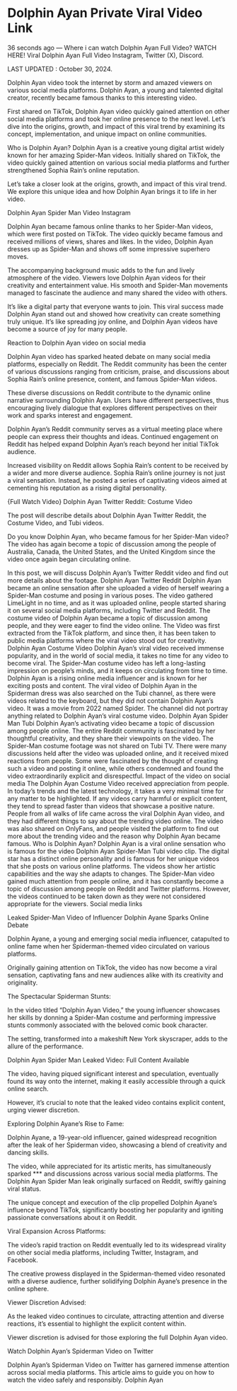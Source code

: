 # Dolphin Ayan Private Viral Video Link

36 seconds ago — Where i can watch Dolphin Ayan Full Video? WATCH HERE! Viral Dolphin Ayan Full Video Instagram, Twitter (X), Discord.



LAST UPDATED : October 30, 2024.



Dolphin Ayan video took the internet by storm and amazed viewers on various social media platforms. Dolphin Ayan, a young and talented digital creator, recently became famous thanks to this interesting video.



First shared on TikTok, Dolphin Ayan video quickly gained attention on other social media platforms and took her online presence to the next level. Let’s dive into the origins, growth, and impact of this viral trend by examining its concept, implementation, and unique impact on online communities.



Who is Dolphin Ayan? Dolphin Ayan is a creative young digital artist widely known for her amazing Spider-Man videos. Initially shared on TikTok, the video quickly gained attention on various social media platforms and further strengthened Sophia Rain’s online reputation.



Let’s take a closer look at the origins, growth, and impact of this viral trend. We explore this unique idea and how Dolphin Ayan brings it to life in her video.



Dolphin Ayan Spider Man Video Instagram



Dolphin Ayan became famous online thanks to her Spider-Man videos, which were first posted on TikTok. The video quickly became famous and received millions of views, shares and likes. In the video, Dolphin Ayan dresses up as Spider-Man and shows off some impressive superhero moves.



The accompanying background music adds to the fun and lively atmosphere of the video. Viewers love Dolphin Ayan videos for their creativity and entertainment value. His smooth and Spider-Man movements managed to fascinate the audience and many shared the video with others.



It’s like a digital party that everyone wants to join. This viral success made Dolphin Ayan stand out and showed how creativity can create something truly unique. It’s like spreading joy online, and Dolphin Ayan videos have become a source of joy for many people.



Reaction to Dolphin Ayan video on social media



Dolphin Ayan video has sparked heated debate on many social media platforms, especially on Reddit. The Reddit community has been the center of various discussions ranging from criticism, praise, and discussions about Sophia Rain’s online presence, content, and famous Spider-Man videos.



These diverse discussions on Reddit contribute to the dynamic online narrative surrounding Dolphin Ayan. Users have different perspectives, thus encouraging lively dialogue that explores different perspectives on their work and sparks interest and engagement.



Dolphin Ayan’s Reddit community serves as a virtual meeting place where people can express their thoughts and ideas. Continued engagement on Reddit has helped expand Dolphin Ayan’s reach beyond her initial TikTok audience.



Increased visibility on Reddit allows Sophia Rain’s content to be received by a wider and more diverse audience. Sophia Rain’s online journey is not just a viral sensation. Instead, he posted a series of captivating videos aimed at cementing his reputation as a rising digital personality.



{Full Watch Video} Dolphin Ayan Twitter Reddit: Costume Video



The post will describe details about Dolphin Ayan Twitter Reddit, the Costume Video, and Tubi videos.



Do you know Dolphin Ayan, who became famous for her Spider-Man video? The video has again become a topic of discussion among the people of Australia, Canada, the United States, and the United Kingdom since the video once again began circulating online.



In this post, we will discuss Dolphin Ayan’s Twitter Reddit video and find out more details about the footage. Dolphin Ayan Twitter Reddit Dolphin Ayan became an online sensation after she uploaded a video of herself wearing a Spider-Man costume and posing in various poses. The video gathered LimeLight in no time, and as it was uploaded online, people started sharing it on several social media platforms, including Twitter and Reddit. The costume video of Dolphin Ayan became a topic of discussion among people, and they were eager to find the video online. The Video was first extracted from the TikTok platform, and since then, it has been taken to public media platforms where the viral video stood out for creativity. Dolphin Ayan Costume Video Dolphin Ayan’s viral video received immense popularity, and in the world of social media, it takes no time for any video to become viral. The Spider-Man costume video has left a long-lasting impression on people’s minds, and it keeps on circulating from time to time. Dolphin Ayan is a rising online media influencer and is known for her exciting posts and content. The viral video of Dolphin Ayan in the Spiderman dress was also searched on the Tubi channel, as there were videos related to the keyboard, but they did not contain Dolphin Ayan’s video. It was a movie from 2022 named Spider. The channel did not portray anything related to Dolphin Ayan’s viral costume video. Dolphin Ayan Spider Man Tubi Dolphin Ayan’s activating video became a topic of discussion among people online. The entire Reddit community is fascinated by her thoughtful creativity, and they share their viewpoints on the video. The Spider-Man costume footage was not shared on Tubi TV. There were many discussions held after the video was uploaded online, and it received mixed reactions from people. Some were fascinated by the thought of creating such a video and posting it online, while others condemned and found the video extraordinarily explicit and disrespectful. Impact of the video on social media The Dolphin Ayan Costume Video received appreciation from people. In today’s trends and the latest technology, it takes a very minimal time for any matter to be highlighted. If any videos carry harmful or explicit content, they tend to spread faster than videos that showcase a positive nature. People from all walks of life came across the viral Dolphin Ayan video, and they had different things to say about the trending video online. The video was also shared on OnlyFans, and people visited the platform to find out more about the trending video and the reason why Dolphin Ayan became famous. Who is Dolphin Ayan? Dolphin Ayan is a viral online sensation who is famous for the video Dolphin Ayan Spider-Man Tubi video clip. The digital star has a distinct online personality and is famous for her unique videos that she posts on various online platforms. The videos show her artistic capabilities and the way she adapts to changes. The Spider-Man video gained much attention from people online, and it has constantly become a topic of discussion among people on Reddit and Twitter platforms. However, the videos continued to be taken down as they were not considered appropriate for the viewers. Social media links



Leaked Spider-Man Video of Influencer Dolphin Ayane Sparks Online Debate



Dolphin Ayane, a young and emerging social media influencer, catapulted to online fame when her Spiderman-themed video circulated on various platforms.



Originally gaining attention on TikTok, the video has now become a viral sensation, captivating fans and new audiences alike with its creativity and originality.



The Spectacular Spiderman Stunts:



In the video titled “Dolphin Ayan Video,” the young influencer showcases her skills by donning a Spider-Man costume and performing impressive stunts commonly associated with the beloved comic book character.



The setting, transformed into a makeshift New York skyscraper, adds to the allure of the performance.



Dolphin Ayan Spider Man Leaked Video: Full Content Available



The video, having piqued significant interest and speculation, eventually found its way onto the internet, making it easily accessible through a quick online search.



However, it’s crucial to note that the leaked video contains explicit content, urging viewer discretion.



Exploring Dolphin Ayane’s Rise to Fame:



Dolphin Ayane, a 19-year-old influencer, gained widespread recognition after the leak of her Spiderman video, showcasing a blend of creativity and dancing skills.



The video, while appreciated for its artistic merits, has simultaneously sparked *** and discussions across various social media platforms. The Dolphin Ayan Spider Man leak originally surfaced on Reddit, swiftly gaining viral status.



The unique concept and execution of the clip propelled Dolphin Ayane’s influence beyond TikTok, significantly boosting her popularity and igniting passionate conversations about it on Reddit.



Viral Expansion Across Platforms:



The video’s rapid traction on Reddit eventually led to its widespread virality on other social media platforms, including Twitter, Instagram, and Facebook.



The creative prowess displayed in the Spiderman-themed video resonated with a diverse audience, further solidifying Dolphin Ayane’s presence in the online sphere.



Viewer Discretion Advised:



As the leaked video continues to circulate, attracting attention and diverse reactions, it’s essential to highlight the explicit content within.



Viewer discretion is advised for those exploring the full Dolphin Ayan video.



Watch Dolphin Ayan’s Spiderman Video on Twitter



Dolphin Ayan’s Spiderman Video on Twitter has garnered immense attention across social media platforms. This article aims to guide you on how to watch the video safely and responsibly.
Dolphin Ayan
